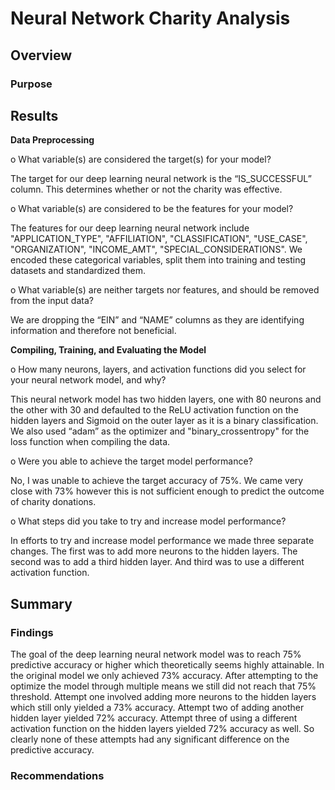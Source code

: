# Neural Network Charity Analysis
## Overview
### Purpose


## Results
**Data Preprocessing**

o	What variable(s) are considered the target(s) for your model?

The target for our deep learning neural network is the “IS_SUCCESSFUL” column. This determines whether or not the charity was effective. 

o	What variable(s) are considered to be the features for your model?

The features for our deep learning neural network include "APPLICATION_TYPE", "AFFILIATION", "CLASSIFICATION", "USE_CASE", "ORGANIZATION", "INCOME_AMT", "SPECIAL_CONSIDERATIONS". We encoded these categorical variables, split them into training and testing datasets and standardized them. 

o	What variable(s) are neither targets nor features, and should be removed from the input data? 

We are dropping the “EIN” and “NAME” columns as they are identifying information and therefore not beneficial.


**Compiling, Training, and Evaluating the Model**

o	How many neurons, layers, and activation functions did you select for your neural network model, and why?

This neural network model has two hidden layers, one with 80 neurons and the other with 30 and defaulted to the ReLU activation function on the hidden layers and Sigmoid on the outer layer as it is a binary classification. We also used “adam” as the optimizer and "binary_crossentropy" for the loss function when compiling the data. 

o	Were you able to achieve the target model performance?

No, I was unable to achieve the target accuracy of 75%. We came very close with 73% however this is not sufficient enough to predict the outcome of charity donations.

o	What steps did you take to try and increase model performance? 

In efforts to try and increase model performance we made three separate changes. The first was to add more neurons to the hidden layers. The second was to add a third hidden layer. And third was to use a different activation function. 


## Summary
### Findings
The goal of the deep learning neural network model was to reach 75% predictive accuracy or higher which theoretically seems highly attainable. In the original model we only achieved 73% accuracy. After attempting to the optimize the model through multiple means we still did not reach that 75% threshold. Attempt one involved adding more neurons to the hidden layers which still only yielded a 73% accuracy. Attempt two of adding another hidden layer yielded 72% accuracy. Attempt three of using a different activation function on the hidden layers yielded 72% accuracy as well. So clearly none of these attempts had any significant difference on the predictive accuracy.
### Recommendations

